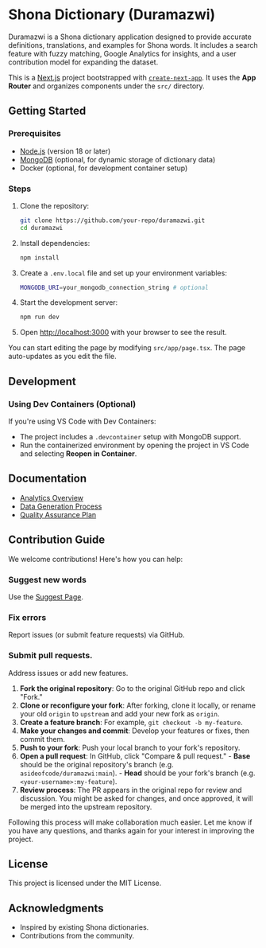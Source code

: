 # Shona Dictionary (Duramazwi)

Duramazwi is a Shona dictionary application designed to provide accurate definitions, translations, and examples for Shona words. It includes a search feature with fuzzy matching, Google Analytics for insights, and a user contribution model for expanding the dataset.

This is a [Next.js](https://nextjs.org) project bootstrapped with [`create-next-app`](https://nextjs.org/docs/app/api-reference/cli/create-next-app). It uses the **App Router** and organizes components under the `src/` directory.

## Getting Started

### Prerequisites
- [Node.js](https://nodejs.org/) (version 18 or later)
- [MongoDB](https://www.mongodb.com/) (optional, for dynamic storage of dictionary data)
- Docker (optional, for development container setup)

### Steps
1. Clone the repository:
   ```sh
   git clone https://github.com/your-repo/duramazwi.git
   cd duramazwi
   ```
2. Install dependencies:
   ```sh
   npm install
   ```
3. Create a `.env.local` file and set up your environment variables:
   ```sh
   MONGODB_URI=your_mongodb_connection_string # optional
   ```

5. Start the development server:
   ```sh
   npm run dev
   ```
6. Open [http://localhost:3000](http://localhost:3000) with your browser to see the result.

You can start editing the page by modifying `src/app/page.tsx`. The page auto-updates as you edit the file.

## Development

### Using Dev Containers (Optional)
If you're using VS Code with Dev Containers:
- The project includes a `.devcontainer` setup with MongoDB support.
- Run the containerized environment by opening the project in VS Code and selecting **Reopen in Container**.

## Documentation
- [Analytics Overview](docs/ANALYTICS.md)
- [Data Generation Process](docs/DATA_GENERATION.md)
- [Quality Assurance Plan](docs/QUALITY.md)

## Contribution Guide
We welcome contributions! Here's how you can help:
### Suggest new words
Use the [Suggest Page](https://dictionary.chishona.org/suggest).
### Fix errors
Report issues (or submit feature requests) via GitHub.

### Submit pull requests.
Address issues or add new features.

  1. **Fork the original repository**: Go to the original GitHub repo and click "Fork."
  2. **Clone or reconfigure your fork**: After forking, clone it locally, or rename your old `origin` to `upstream` and add your new fork as `origin`.
  3. **Create a feature branch**: For example, `git checkout -b my-feature`.
  4. **Make your changes and commit**: Develop your features or fixes, then commit them.
  5. **Push to your fork**: Push your local branch to your fork's repository.
  6. **Open a pull request**: In GitHub, click "Compare & pull request."
    - **Base** should be the original repository's branch (e.g. `asideofcode/duramazwi:main`).
    - **Head** should be your fork's branch (e.g. `<your-username>:my-feature`).
  7. **Review process**: The PR appears in the original repo for review and discussion. You might be asked for changes, and once approved, it will be merged into the upstream repository.

  Following this process will make collaboration much easier. Let me know if you have any questions, and thanks again for your interest in improving the project.


## License
This project is licensed under the MIT License.

## Acknowledgments
- Inspired by existing Shona dictionaries.
- Contributions from the community.

